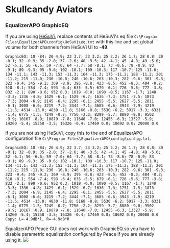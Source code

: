 # Skullcandy Aviators
### EqualizerAPO GraphicEQ
If you are using [HeSuVi](https://sourceforge.net/projects/hesuvi/), replace contents of HeSuVi's eq file `C:\Program Files\EqualizerAPO\config\HeSuVi\eq.txt` with this line and set global volume for both channels from HeSuVi UI to **-49**.
```
GraphicEQ: 10 -84; 20 4.9; 22 3.7; 23 3.2; 25 2.2; 26 1.7; 28 0.8; 30 -0.1; 32 -0.9; 35 -2.0; 37 -2.6; 40 -3.5; 42 -4.1; 45 -4.8; 49 -5.6; 52 -6.1; 56 -6.6; 59 -7.0; 64 -7.7; 68 -8.1; 73 -8.6; 78 -8.9; 83 -9.1; 89 -9.3; 95 -9.6; 102 -10.1; 109 -10.3; 117 -10.7; 125 -11.0; 134 -11.1; 143 -11.3; 153 -11.3; 164 -11.3; 175 -11.2; 188 -11.2; 201 -11.2; 215 -11.0; 230 -10.8; 246 -10.6; 263 -10.3; 282 -9.6; 301 -9.3; 323 -9.4; 345 -9.2; 369 -8.9; 395 -8.8; 423 -8.5; 452 -8.3; 484 -8.2; 518 -8.1; 554 -7.4; 593 -6.4; 635 -5.5; 679 -6.1; 726 -5.6; 777 -3.8; 832 -2.1; 890 -0.6; 952 0.3; 1019 -0.0; 1090 -0.5; 1167 -1.7; 1248 -3.3; 1336 -4.8; 1429 -6.1; 1529 -6.7; 1636 -7.3; 1751 -7.5; 1873 -7.3; 2004 -6.9; 2145 -6.4; 2295 -6.1; 2455 -5.5; 2627 -5.5; 2811 -6.1; 3008 -6.6; 3219 -7.2; 3444 -7.1; 3685 -6.6; 3943 -7.9; 4219 -11.5; 4514 -13.0; 4830 -11.8; 5168 -8.8; 5530 -6.2; 5917 -3.3; 6331 -1.4; 6775 -1.5; 7249 -0.7; 7756 -2.2; 8299 -5.7; 8880 -9.0; 9502 -9.9; 10167 -8.9; 10879 -7.8; 11640 -7.0; 12455 -6.3; 13327 -5.9; 14260 -5.4; 15258 -3.5; 16326 -0.4; 17469 0.0; 18692 0.0; 20000 0.0
```
If you are not using HeSuVi, copy this to the end of EqualizerAPO configuration file `C:\Program Files\EqualizerAPO\config\config.txt`.
```
GraphicEQ: 10 -84; 20 4.9; 22 3.7; 23 3.2; 25 2.2; 26 1.7; 28 0.8; 30 -0.1; 32 -0.9; 35 -2.0; 37 -2.6; 40 -3.5; 42 -4.1; 45 -4.8; 49 -5.6; 52 -6.1; 56 -6.6; 59 -7.0; 64 -7.7; 68 -8.1; 73 -8.6; 78 -8.9; 83 -9.1; 89 -9.3; 95 -9.6; 102 -10.1; 109 -10.3; 117 -10.7; 125 -11.0; 134 -11.1; 143 -11.3; 153 -11.3; 164 -11.3; 175 -11.2; 188 -11.2; 201 -11.2; 215 -11.0; 230 -10.8; 246 -10.6; 263 -10.3; 282 -9.6; 301 -9.3; 323 -9.4; 345 -9.2; 369 -8.9; 395 -8.8; 423 -8.5; 452 -8.3; 484 -8.2; 518 -8.1; 554 -7.4; 593 -6.4; 635 -5.5; 679 -6.1; 726 -5.6; 777 -3.8; 832 -2.1; 890 -0.6; 952 0.3; 1019 -0.0; 1090 -0.5; 1167 -1.7; 1248 -3.3; 1336 -4.8; 1429 -6.1; 1529 -6.7; 1636 -7.3; 1751 -7.5; 1873 -7.3; 2004 -6.9; 2145 -6.4; 2295 -6.1; 2455 -5.5; 2627 -5.5; 2811 -6.1; 3008 -6.6; 3219 -7.2; 3444 -7.1; 3685 -6.6; 3943 -7.9; 4219 -11.5; 4514 -13.0; 4830 -11.8; 5168 -8.8; 5530 -6.2; 5917 -3.3; 6331 -1.4; 6775 -1.5; 7249 -0.7; 7756 -2.2; 8299 -5.7; 8880 -9.0; 9502 -9.9; 10167 -8.9; 10879 -7.8; 11640 -7.0; 12455 -6.3; 13327 -5.9; 14260 -5.4; 15258 -3.5; 16326 -0.4; 17469 0.0; 18692 0.0; 20000 0.0
Copy: L=-4.9dB*l, R=-4.9dB*R
```
EqualizerAPO Peace GUI does not work with GraphicEQ so you have to disable parametric equalization configured by Peace if you are already using it.
![](https://raw.githubusercontent.com/jaakkopasanen/AutoEq/master/results/SBAF-Serious/headphoncecom/onear/Skullcandy%20Aviators/Skullcandy%20Aviators.png)
